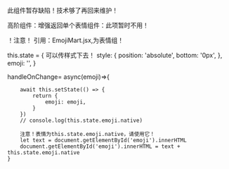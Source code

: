 此组件暂存缺陷！技术够了再回来维护！

高阶组件：增强返回单个表情组件：此项暂时不用！

！注意！ 
引用：EmojiMart.jsx,为表情组！
 <EmojiMart 
    style={this.state.style} 
    handle={this.handleOnChange.bind(this)}>
</EmojiMart>

this.state = {
    可以传样式下去！
    style: {
        position: 'absolute',
        bottom: '0px',
    },
    emoji: '',
}

handleOnChange= async(emoji)=>{
        
        
        await this.setState(() => {
            return {
                emoji: emoji,
            }
        })
        // console.log(this.state.emoji.native)

        注意！表情为this.state.emoji.native，请使用它！
        let text = document.getElementById('emoji').innerHTML
        document.getElementById('emoji').innerHTML = text + this.state.emoji.native
    }